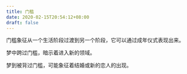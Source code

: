```yaml
---
title: 门槛
date: 2020-02-15T20:54:12+08:00
draft: false
---
```


门槛象征从一个生活阶段过渡到另一个阶段，它可以通过成年仪式表现出来。

梦中跨过门槛，暗示着进入新的领域。

梦到被背过门槛，可能象征着结婚或新的恋人的出现。

